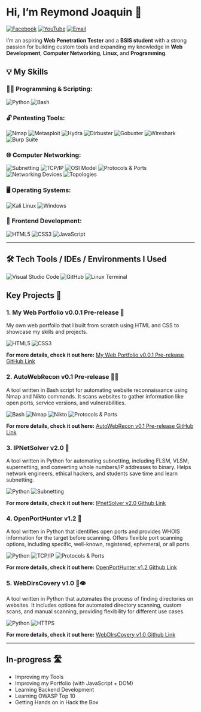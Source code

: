 # Hi, I’m Reymond Joaquin 👋 

[![Facebook](https://img.shields.io/badge/Facebook-1877F2?style=flat-square&logo=facebook&logoColor=white)](https://web.facebook.com/reymondjoaquin26)
[![YouTube](https://img.shields.io/badge/YouTube-FF0000?style=flat-square&logo=youtube&logoColor=white)](https://www.youtube.com/@R3ym0ndd)
[![Email](https://img.shields.io/badge/Gmail-D14836?style=flat-square&logo=gmail&logoColor=white)](mailto:raymondjoaquin50@gmail.com)

I’m an aspiring **Web Penetration Tester** and a **BSIS student** with a strong passion for building custom tools and expanding my knowledge in **Web Development**, **Computer Networking**, **Linux**, and **Programming**.

## 💡 My Skills

### 🧑‍💻 Programming & Scripting:
![Python](https://img.shields.io/badge/Python-3776AB?style=flat-square&logo=python&logoColor=white)
![Bash](https://img.shields.io/badge/Bash-4EAA25?style=flat-squaree&logo=gnubash&logoColor=white)

### 🔓 Pentesting Tools:
![Nmap](https://img.shields.io/badge/Nmap-004688?style=flat-square&logo=nmap&logoColor=white)
![Metasploit](https://img.shields.io/badge/Metasploit-4E4E4E?style=flat-square&logo=metasploit&logoColor=white)
![Hydra](https://img.shields.io/badge/Hydra-000000?style=flat-square&logoColor=white)
![Dirbuster](https://img.shields.io/badge/Dirbuster-555555?style=flat-square)
![Gobuster](https://img.shields.io/badge/Gobuster-444444?style=flat-square)
![Wireshark](https://img.shields.io/badge/Wireshark-1679A7?style=flat-square&logo=wireshark&logoColor=white)
![Burp Suite](https://img.shields.io/badge/Burp%20Suite-FF6F00?style=flat-square&logo=burpsuite&logoColor=white)

### 🌐 Computer Networking:
![Subnetting](https://img.shields.io/badge/Subnetting-00BFFF?style=flat-square)
![TCP/IP](https://img.shields.io/badge/TCP/IP-4682B4?style=flat-square)
![OSI Model](https://img.shields.io/badge/OSI%20Model-1E90FF?style=flat-square)
![Protocols & Ports](https://img.shields.io/badge/Common%20Protocols%20%26%20Ports-708090?style=flat-square)
![Networking Devices](https://img.shields.io/badge/Networking%20Devices-2F4F4F?style=flat-square)
![Topologies](https://img.shields.io/badge/Topologies-556B2F?style=flat-square)

### 🖥️ Operating Systems:
![Kali Linux](https://img.shields.io/badge/Kali_Linux-557C94?style=flat-square&logo=kalilinux&logoColor=white)
![Windows](https://img.shields.io/badge/Windows-0078D6?style=flat-square&logo=windows&logoColor=white)

### 🎨 Frontend Development:
![HTML5](https://img.shields.io/badge/HTML5-E34F26?style=flat-square&logo=html5&logoColor=white)
![CSS3](https://img.shields.io/badge/CSS3-1572B6?style=flat-square&logo=css3&logoColor=white)
![JavaScript](https://img.shields.io/badge/JavaScript-F7DF1E?style=flat-square&logo=javascript&logoColor=black)

---

## 🛠️ Tech Tools / IDEs / Environments I Used
![Visual Studio Code](https://img.shields.io/badge/VS_Code-007ACC?style=flat-square&logo=visual-studio-code&logoColor=white)
![GitHub](https://img.shields.io/badge/GitHub-181717?style=flat-square&logo=github&logoColor=white)
![Linux Terminal](https://img.shields.io/badge/Linux_Terminal-000000?style=flat-square&logo=gnubash&logoColor=white)

## Key Projects 🔑

### 1. My Web Portfolio v0.0.1 Pre-release 🎨
My own web portfolio that I built from scratch using HTML and CSS to showcase my skills and projects.

![HTML5](https://img.shields.io/badge/HTML5-E34F26?style=for-the-badge&logo=html5&logoColor=white)
![CSS3](https://img.shields.io/badge/CSS3-1572B6?style=for-the-badge&logo=css3&logoColor=white)

**For more details, check it out here:**
[My Web Portfolio v0.0.1 Pre-release GitHub Link](https://github.com/R3ym0nd0/Front-end_Development/tree/main/Portfolio/MyWebPortfolio%20(v0.0.1))

### 2. AutoWebRecon v0.1 Pre-release 🕵️‍♂️    
A tool written in Bash script for automating website reconnaissance using Nmap and Nikto commands. It scans websites to gather information like open ports, service versions, and vulnerabilities.

![Bash](https://img.shields.io/badge/Bash-4EAA25?style=for-the-badge&logo=gnubash&logoColor=white)
![Nmap](https://img.shields.io/badge/Nmap-004688?style=for-the-badge&logo=nmap&logoColor=white)
![Nikto](https://img.shields.io/badge/Nikto-800000?style=for-the-badge&logo=security&logoColor=white)
![Protocols & Ports](https://img.shields.io/badge/Common%20Protocols%20%26%20Ports-708090?style=for-the-badge)

**For more details, check it out here:**
[AutoWebRecon v0.1 Pre-release GitHub Link](https://github.com/R3ym0nd0/Bash-Resources/tree/main/AutoWebRecon/AutoWebRecon%20(pre-release))

### 3. IPNetSolver v2.0 🔢  
A tool written in Python for automating subnetting, including FLSM, VLSM, supernetting, and converting whole numbers/IP addresses to binary. Helps network engineers, ethical hackers, and students save time and learn subnetting.

![Python](https://img.shields.io/badge/Python-3776AB?style=for-the-badge&logo=python&logoColor=white)
![Subnetting](https://img.shields.io/badge/Subnetting-00BFFF?style=for-the-badge)

**For more details, check it out here:**
[IPnetSolver v2.0 Github Link](https://github.com/R3ym0nd0/Python-Resources/tree/main/MyToolBox/IPnetSolver/IPnetSolver_v2.0)

### 4. OpenPortHunter v1.2 👀 
A tool written in Python that identifies open ports and provides WHOIS information for the target before scanning. Offers flexible port scanning options, including specific, well-known, registered, ephemeral, or all ports.

![Python](https://img.shields.io/badge/Python-3776AB?style=for-the-badge&logo=python&logoColor=white)
![TCP/IP](https://img.shields.io/badge/TCP/IP-4682B4?style=for-the-badge)
![Protocols & Ports](https://img.shields.io/badge/Common%20Protocols%20%26%20Ports-708090?style=for-the-badge)

**For more details, check it out here:**
[OpenPortHunter v1.2 Github Link](https://github.com/R3ym0nd0/Python-Resources/tree/main/MyToolBox/OpenPortHunter/OpenPortHunter%20(1.2))

### 5. WebDirsCovery v1.0 📂👁️ 
A tool written in Python that automates the process of finding directories on websites. It includes options for automated directory scanning, custom scans, and manual scanning, providing flexibility for different use cases.

![Python](https://img.shields.io/badge/Python-3776AB?style=for-the-badge&logo=python&logoColor=white)
![HTTPS](https://img.shields.io/badge/HTTPS-Fundamentals-2c3e50?style=for-the-badge&logo=security&logoColor=white)

**For more details, check it out here:**
[WebDIrsCovery v1.0 Github Link](https://github.com/R3ym0nd0/Python-Resources/tree/main/MyToolBox/WebDirsCovery/WebDirsCovery%20(1.0))

---

## In-progress 🛣️

- Improving my Tools
- Improving my Portfolio (with JavaScript + DOM)
- Learning Backend Development
- Learning OWASP Top 10
- Getting Hands on in Hack the Box 

<!---
R3ym0nd0/R3ym0nd0 is a ✨ special ✨ repository because its `README.md` (this file) appears on your GitHub profile.
You can click the Preview link to take a look at your changes.
--->

